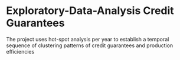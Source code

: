 # Exploratory-Data-Analysis Credit Guarantees
The project uses hot-spot analysis per year to establish a temporal sequence of clustering patterns of credit guarantees and production efficiencies
